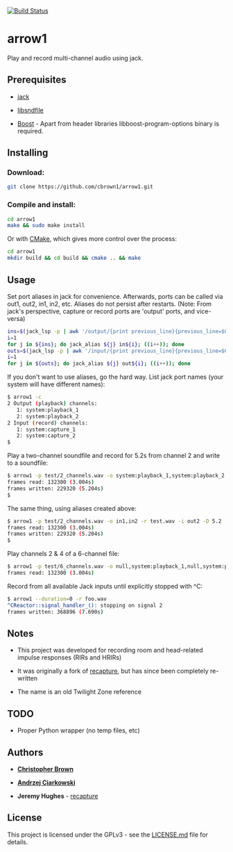 [![Build Status](https://travis-ci.org/cbrown1/arrow1.svg?branch=master)](https://travis-ci.org/cbrown1/arrow1)

# arrow1

Play and record multi-channel audio using jack.

## Prerequisites

- [jack](http://jackaudio.org/)

- [libsndfile](http://www.mega-nerd.com/libsndfile/)

- [Boost](https://www.boost.org/) - Apart from header libraries libboost-program-options binary is required.

## Installing

### Download:

```bash
git clone https://github.com/cbrown1/arrow1.git
```

### Compile and install:

```bash
cd arrow1
make && sudo make install
```

Or with [CMake](https://cmake.org/), which gives more control over the process:

```bash
cd arrow1
mkdir build && cd build && cmake .. && make
```

## Usage

Set port aliases in jack for convenience. Afterwards, ports can be called via out1, out2, in1, in2, etc. Aliases do not persist after restarts. (Note: From jack's perspective, capture or record ports are 'output' ports, and vice-versa)

```bash
ins=$(jack_lsp -p | awk '/output/{print previous_line}{previous_line=$0}')
i=1
for j in ${ins}; do jack_alias ${j} in${i}; ((i++)); done
outs=$(jack_lsp -p | awk '/input/{print previous_line}{previous_line=$0}')
i=1
for j in ${outs}; do jack_alias ${j} out${i}; ((i++)); done
```

If you don't want to use aliases, go the hard way. List jack port names (your system will have different names):

```bash
$ arrow1 -c
2 Output (playback) channels:
   1: system:playback_1
   2: system:playback_2
2 Input (record) channels:
   1: system:capture_1
   2: system:capture_2
$
```

Play a two-channel soundfile and record for 5.2s from channel 2 and write to a soundfile:

```bash
$ arrow1 -p test/2_channels.wav -o system:playback_1,system:playback_2 -r test.wav -i system:capture_2 -D 5.2
frames read: 132300 (3.004s)
frames written: 229320 (5.204s)
$
```

The same thing, using aliases created above:

```bash
$ arrow1 -p test/2_channels.wav -o in1,in2 -r test.wav -i out2 -D 5.2
frames read: 132300 (3.004s)
frames written: 229320 (5.204s)
$
```

Play channels 2 & 4 of a 6-channel file:

```bash
$ arrow1 -p test/6_channels.wav -o null,system:playback_1,null,system:playback_2,null,null
frames read: 132300 (3.004s)
```

Record from all available Jack inputs until explicitly stopped with ^C:

```bash
$ arrow1 --duration=0 -r foo.wav
^CReactor::signal_handler_(): stopping on signal 2
frames written: 368896 (7.690s)
```


## Notes

- This project was developed for recording room and head-related impulse responses (RIRs and HRIRs)

- It was originally a fork of [recapture](https://gist.github.com/jedahu/5028736#file-multichannel-play-record-jack-md), but has since been completely re-written

- The name is an old Twilight Zone reference


## TODO

- Proper Python wrapper (no temp files, etc)


## Authors

- [**Christopher Brown**](https://github.com/cbrown1)

- [**Andrzej Ciarkowski**](https://github.com/andrzejc)

- **Jeremy Hughes** - [recapture](https://gist.github.com/jedahu/5028736#file-multichannel-play-record-jack-md)

## License

This project is licensed under the GPLv3 - see the [LICENSE.md](LICENSE.md) file for details.
